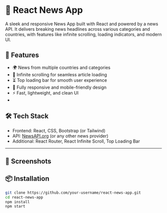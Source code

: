 # 📰 React News App

A sleek and responsive News App built with React and powered by a news API. It delivers breaking news headlines across various categories and countries, with features like infinite scrolling, loading indicators, and modern UI.

## 🚀 Features

- 🌍 News from multiple countries and categories
- 🔄 Infinite scrolling for seamless article loading
- ⏳ Top loading bar for smooth user experience
- 📱 Fully responsive and mobile-friendly design
- ⚡ Fast, lightweight, and clean UI
- 
## 🛠️ Tech Stack

- Frontend: React, CSS, Bootstrap (or Tailwind)
- API: [NewsAPI.org](https://newsapi.org/) (or any other news provider)
- Additional: React Router, React Infinite Scroll, Top Loading Bar

---

## 📸 Screenshots


## 📦 Installation

```bash
git clone https://github.com/your-username/react-news-app.git
cd react-news-app
npm install
npm start
